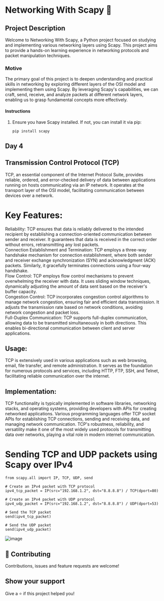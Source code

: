 # Networking With Scapy 👋


## Project Description
Welcome to Networking With Scapy, a Python project focused on studying and implementing various networking layers using Scapy. This project aims to provide a hands-on learning experience in networking protocols and packet manipulation techniques.

### Motive
The primary goal of this project is to deepen understanding and practical skills in networking by exploring different layers of the OSI model and implementing them using Scapy. By leveraging Scapy's capabilities, we can craft, send, receive, and analyze packets at different network layers, enabling us to grasp fundamental concepts more effectively.

#### Instructions
1. Ensure you have Scapy installed. If not, you can install it via pip:

    ```
    pip install scapy
    ```

## Day 4

## Transmission Control Protocol (TCP)
TCP, an essential component of the Internet Protocol Suite, provides reliable, ordered, and error-checked delivery of data between applications running on hosts communicating via an IP network. It operates at the transport layer of the OSI model, facilitating communication between devices over a network.

# Key Features:
Reliability: TCP ensures that data is reliably delivered to the intended recipient by establishing a connection-oriented communication between sender and receiver. It guarantees that data is received in the correct order without errors, retransmitting any lost packets.\
Connection Establishment and Termination: TCP employs a three-way handshake mechanism for connection establishment, where both sender and receiver exchange synchronization (SYN) and acknowledgment (ACK) packets. Similarly, it gracefully terminates connections using a four-way handshake.\
Flow Control: TCP employs flow control mechanisms to prevent overwhelming the receiver with data. It uses sliding window techniques, dynamically adjusting the amount of data sent based on the receiver's buffer capacity.\
Congestion Control: TCP incorporates congestion control algorithms to manage network congestion, ensuring fair and efficient data transmission. It adjusts the transmission rate based on network conditions, avoiding network congestion and packet loss.\
Full-Duplex Communication: TCP supports full-duplex communication, allowing data to be transmitted simultaneously in both directions. This enables bi-directional communication between client and server applications.
## Usage:
TCP is extensively used in various applications such as web browsing, email, file transfer, and remote administration.
It serves as the foundation for numerous protocols and services, including HTTP, FTP, SSH, and Telnet, facilitating reliable communication over the internet.
## Implementation:
TCP functionality is typically implemented in software libraries, networking stacks, and operating systems, providing developers with APIs for creating networked applications.
Various programming languages offer TCP socket APIs for establishing TCP connections, sending and receiving data, and managing network communication.
TCP's robustness, reliability, and versatility make it one of the most widely used protocols for transmitting data over networks, playing a vital role in modern internet communication.



# Sending TCP and UDP packets using Scapy over IPv4
```
from scapy.all import IP, TCP, UDP, send

# Create an IPv4 packet with TCP protocol
ipv4_tcp_packet = IP(src="192.168.1.2", dst="8.8.8.8") / TCP(dport=80)

# Create an IPv4 packet with UDP protocol
ipv4_udp_packet = IP(src="192.168.1.2", dst="8.8.8.8") / UDP(dport=53)

# Send the TCP packet
send(ipv4_tcp_packet)

# Send the UDP packet
send(ipv4_udp_packet)

```

![image](https://github.com/karkibibak9/NetworkingWithPython/assets/47566089/d1d63450-3462-4603-b1e8-6df5443c6189)


## 🤝 Contributing

Contributions, issues and feature requests are welcome!


## Show your support

Give a ⭐️ if this project helped you!
